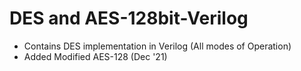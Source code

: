 # DES and AES-128bit-Verilog

* Contains DES implementation in Verilog (All modes of Operation)
* Added Modified AES-128 (Dec '21)
